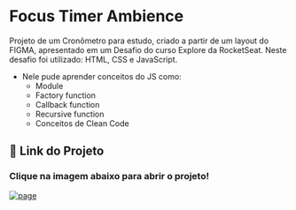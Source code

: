 
# Focus Timer Ambience
Projeto de um Cronômetro para estudo, criado a partir de um layout do FIGMA, apresentado em um Desafio do curso Explore da RocketSeat. Neste desafio foi utilizado: HTML, CSS e JavaScript.

- Nele pude aprender conceitos do JS como: 
    - Module
    - Factory function
    - Callback function 
    - Recursive function 
    - Conceitos de Clean Code
    
## 🔗 Link do Projeto
### Clique na imagem abaixo para abrir o projeto!
[![page](https://encrypted-tbn0.gstatic.com/images?q=tbn:ANd9GcSModCKusy7bToHrB2oGB8YDPmshPYKkVcrZw&usqp=CAU)](https://carloslonghi.github.io/FocusTimer2.0-DarkMode/)

